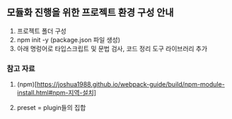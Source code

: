 ## 모듈화 진행을 위한 프로젝트 환경 구성 안내

1. 프로젝트 폴더 구성
2. npm init -y (package.json 파일 생성)
3. 아래 명렁어로 타입스크립트 및 문법 검사, 코드 정리 도구 라이브러리 추가

### 참고 자료

1. (npm)[https://joshua1988.github.io/webpack-guide/build/npm-module-install.html#npm-지역-설치]

2. preset = plugin들의 집합
